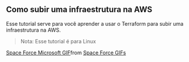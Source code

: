 ## Como subir uma infraestrutura na AWS
Esse tutorial serve para você aprender a usar o Terraform para subir uma infraestrutura na AWS.

> Nota: Esse tutorial é para Linux

<div class="tenor-gif-embed" data-postid="24955862" data-share-method="host" data-aspect-ratio="1.76796" data-width="100%"><a href="https://tenor.com/view/space-force-microsoft-microsoft-update-update-fuck-gif-24955862">Space Force Microsoft GIF</a>from <a href="https://tenor.com/search/space+force-gifs">Space Force GIFs</a></div> <script type="text/javascript" async src="https://tenor.com/embed.js"></script>

